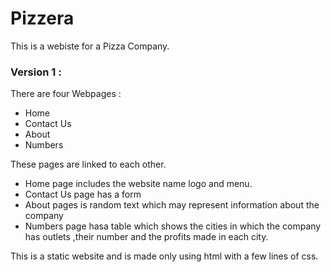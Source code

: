 
# Pizzera

This is a webiste for a Pizza Company.

### Version 1 :

There are four Webpages :
- Home 
- Contact Us
- About
- Numbers

These pages are linked to each other.

- Home page includes the website name logo and menu.
- Contact Us page has a form 
- About pages is random text which may represent information about the company
- Numbers page hasa table which shows the cities in which the company has outlets ,their   number and the profits made in each city.


This is a static website and is made only using html with a few lines of css.


